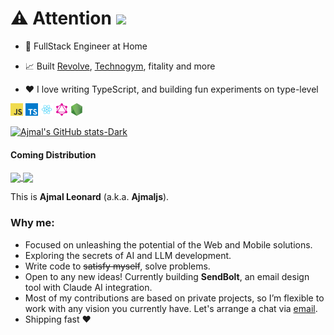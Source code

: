 # ⚠️ Attention <img src="https://github.com/TheDudeThatCode/TheDudeThatCode/blob/master/Assets/Hi.gif" width="29px">
  - 💼 FullStack Engineer at Home

- 📈 Built [Revolve](revolve.com), [Technogym](https://www.technogym.com/), fitality and more

- ❤️ I love writing TypeScript, and building fun experiments on type-level
  


<code><img height="20" alt="javascript" src="https://raw.githubusercontent.com/github/explore/80688e429a7d4ef2fca1e82350fe8e3517d3494d/topics/javascript/javascript.png"></code>
<code><img height="20" alt="typescript" src="https://raw.githubusercontent.com/github/explore/80688e429a7d4ef2fca1e82350fe8e3517d3494d/topics/typescript/typescript.png"></code>
<code><img height="20" alt="react" src="https://raw.githubusercontent.com/github/explore/80688e429a7d4ef2fca1e82350fe8e3517d3494d/topics/react/react.png"></code>
<code><img height="20" alt="graphql" src="https://raw.githubusercontent.com/github/explore/5c058a388828bb5fde0bcafd4bc867b5bb3f26f3/topics/graphql/graphql.png"></code>
<code><img height="20" alt="nodejs" src="https://raw.githubusercontent.com/github/explore/80688e429a7d4ef2fca1e82350fe8e3517d3494d/topics/nodejs/nodejs.png"></code>    


[![Ajmal's GitHub stats-Dark](https://github-readme-stats.vercel.app/api?username=ajmalleonard\&show_icons=true\&theme=dark#gh-dark-mode-only)](https://github.com/anuraghazra/github-readme-stats#responsive-card-theme#gh-dark-mode-only)

#### Coming Distribution
<a href="https://github.com/ajmalleonard/gax-motion">
  <img align="center" src="https://github-readme-stats.vercel.app/api/pin/?username=ajmalleonard&repo=assigna&theme=dark#gh-dark-mode-only" />
</a>
<a href="https://github.com/ajmalleonard/ajmalleonard.github.io">
  <img align="center" src="https://github-readme-stats.vercel.app/api/pin/?username=ajmalleonard&repo=hamo-refined&theme=dark#gh-dark-mode-only" />
</a>
<br />

This is **Ajmal Leonard** (a.k.a. **Ajmaljs**).

### Why me:

- Focused on unleashing the potential of the Web and Mobile solutions.
- Exploring the secrets of AI and LLM development.
- Write code to ~~satisfy myself~~, solve problems.
- Open to any new ideas! Currently building **SendBolt**, an email design tool with Claude AI integration.
- Most of my contributions are based on private projects, so I’m flexible to work with any vision you currently have. Let's arrange a chat via [email](mailto:ajmal@ajmaljs.com).
- Shipping fast ❤️
